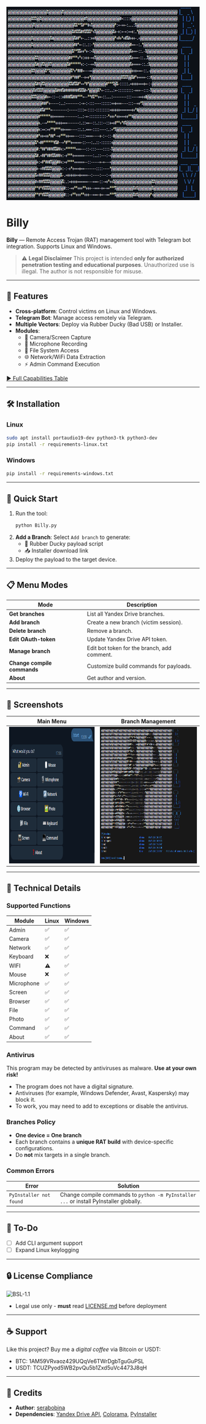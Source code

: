 <p align="center">
  <img width="798" height="504" alt="Billy" src="https://github.com/serabobina/Billy/blob/main/data/logo.png"/>
</p>

# Billy
**Billy** — Remote Access Trojan (RAT) management tool with Telegram bot integration. Supports Linux and Windows.

> ⚠️ **Legal Disclaimer**
> This project is intended **only for authorized penetration testing and educational purposes**. Unauthorized use is illegal. The author is not responsible for misuse.

---

## 📌 Features
- **Cross-platform**: Control victims on Linux and Windows.
- **Telegram Bot**: Manage access remotely via Telegram.
- **Multiple Vectors**: Deploy via Rubber Ducky (Bad USB) or Installer.
- **Modules**:
  - 📸 Camera/Screen Capture
  - 🎤 Microphone Recording
  - 📁 File System Access
  - 🌐 Network/WiFi Data Extraction
  - ⚡ Admin Command Execution

[▶️ Full Capabilities Table](#supported-functions)

---

## 🛠️ Installation
### Linux
```bash
sudo apt install portaudio19-dev python3-tk python3-dev
pip install -r requirements-linux.txt
```

### Windows
```bash
pip install -r requirements-windows.txt
```

---

## 🚀 Quick Start
1. Run the tool:
   ```bash
   python Billy.py
   ```
2. **Add a Branch**: Select `Add branch` to generate:
   - 🦆 Rubber Ducky payload script
   - 📥 Installer download link
3. Deploy the payload to the target device.

---

## 📋 Menu Modes
| Mode                        | Description                                 |
|-----------------------------|---------------------------------------------|
| **Get branches**            | List all Yandex Drive branches.             |
| **Add branch**              | Create a new branch (victim session).       |
| **Delete branch**           | Remove a branch.                            |
| **Edit OAuth-token**        | Update Yandex Drive API token.              |
| **Manage branch**           | Edit bot token for the branch, add comment. |
| **Change compile commands** | Customize build commands for payloads.      |
| **About**                   | Get author and version.                     |

---

## 📸 Screenshots
| **Main Menu** | **Branch Management** |
|--------------|----------------------|
| <img width="481" height="356" alt="Menu" src="https://github.com/serabobina/Billy/blob/main/data/screenshot1.png"/> | <img width="481" height="356" alt="Branches" src="https://github.com/serabobina/Billy/blob/main/data/screenshot3.png"/> |

---

## 🔧 Technical Details
### Supported Functions
| Module | Linux  | Windows |
| ------------- | ------------- | ------------- |
| Admin | ✅ | ✅ |
| Camera | ✅ | ✅ |
| Network | ✅ | ✅ |
| Keyboard | ❌ | ✅ |
| WIFI | ⚠️ | ✅ |
| Mouse | ❌ | ✅ |
| Microphone | ✅ | ✅ |
| Screen | ✅ | ✅ |
| Browser | ✅ | ✅ |
| File | ✅ | ✅ |
| Photo | ✅ | ✅ |
| Command | ✅ | ✅ |
| About | ✅ | ✅ |

### Antivirus
This program may be detected by antiviruses as malware.
**Use at your own risk!**

- The program does not have a digital signature.
- Antiviruses (for example, Windows Defender, Avast, Kaspersky) may block it.
- To work, you may need to add to exceptions or disable the antivirus.

### Branches Policy  
- **One device = One branch**  
- Each branch contains a **unique RAT build** with device-specific configurations.  
- Do **not** mix targets in a single branch.  

### Common Errors
| Error                          | Solution                                  |
|--------------------------------|------------------------------------------|
| `PyInstaller not found`        | Change compile commands to `python -m PyInstaller ...` or install PyInstaller globally. |

---

## 📜 To-Do
- [ ] Add CLI argument support
- [ ] Expand Linux keylogging

---

## 🔒 License Compliance
![BSL-1.1](https://img.shields.io/badge/License-BSL--1.1-red)
- Legal use only - **must** read [LICENSE.md](LICENSE.md) before deployment

---

## ☕ Support  
Like this project? Buy me a *digital coffee* via Bitcoin or USDT: 
- BTC: 1AM59VRvaoz429UQqVe6TWrDgbTguGuPSL
- USDT: TCUZPyod5WB2pvQu5b1Zxd5uVc4473J8qH

---

## 🙏 Credits
- **Author**: [serabobina](https://github.com/serabobina)
- **Dependencies**: [Yandex Drive API](https://disk.yandex.ru/), [Colorama](https://pypi.org/project/colorama/), [PyInstaller](https://www.pyinstaller.org/)
